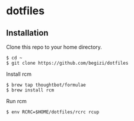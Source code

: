 dotfiles
===================

## Installation

Clone this repo to your home directory.
```
$ cd ~
$ git clone https://github.com/begizi/dotfiles
```

Install rcm

```
$ brew tap thoughtbot/formulae
$ brew install rcm
```

Run rcm
```
$ env RCRC=$HOME/dotfiles/rcrc rcup
```
